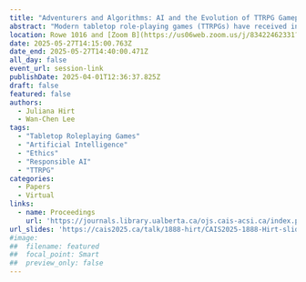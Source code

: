```yaml
---
title: "Adventurers and Algorithms: AI and the Evolution of TTRPG Gameplay"
abstract: "Modern tabletop role-playing games (TTRPGs) have received increasing attention in library and educational contexts due to their ability to serve as an alternative experiential learning opportunity. However, common TTRPG safety frameworks lack consideration for the adoption and impact of AI tools. To address this gap, this study employs a qualitative approach to explore how AI tools are used in TTRPGs and players’ concerns related to fairness, bias, and safety. The findings aim to aid the development of more comprehensive safety frameworks for AI-integrated TTRPG experiences."
location: Rowe 1016 and [Zoom B](https://us06web.zoom.us/j/83422462331?pwd=C3h8KTen5KKaTk2rPZkFhkrqRrmOv6.1)
date: 2025-05-27T14:15:00.763Z
date_end: 2025-05-27T14:40:00.471Z
all_day: false
event_url: session-link
publishDate: 2025-04-01T12:36:37.825Z
draft: false
featured: false
authors:
  - Juliana Hirt
  - Wan-Chen Lee
tags:
  - "Tabletop Roleplaying Games"
  - "Artificial Intelligence"
  - "Ethics"
  - "Responsible AI"
  - "TTRPG"
categories:
  - Papers
  - Virtual
links:
  - name: Proceedings
    url: 'https://journals.library.ualberta.ca/ojs.cais-acsi.ca/index.php/cais-asci/article/view/1888'
url_slides: 'https://cais2025.ca/talk/1888-hirt/CAIS2025-1888-Hirt-slides.pdf'
#image:
##  filename: featured
##  focal_point: Smart
##  preview_only: false
---
```

